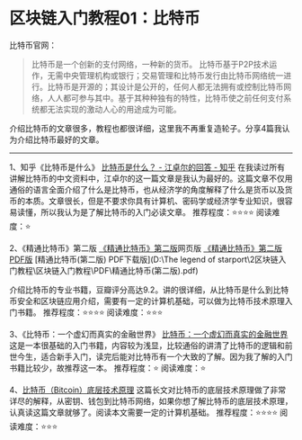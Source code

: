 # 区块链入门教程01：比特币

比特币官网：
>比特币是一个创新的支付网络，一种新的货币。
>比特币基于P2P技术运作，无需中央管理机构或银行；交易管理和比特币发行由比特币网络统一进行。比特币是开源的；其设计是公开的，任何人都无法拥有或控制比特币网络，人人都可参与其中。基于其种种独有的特性，比特币使之前任何支付系统都无法实现的激动人心的用途成为可能。

介绍比特币的文章很多，教程也都很详细，这里我不再重复造轮子。分享4篇我认为介绍比特币最好的文章。

---

1、知乎《比特币是什么》
[比特币是什么？ - 江卓尔的回答 - 知乎](https://www.zhihu.com/question/22076666/answer/69638270)
在我读过所有讲解比特币的中文资料中，江卓尔的这一篇文章是我认为最好的。这篇文章不仅用通俗的语言全面介绍了什么是比特币，也从经济学的角度解释了什么是货币以及货币的本质。文章很长，但是不要求你具有计算机、密码学或经济学专业知识，很容易读懂，所以我认为是了解比特币的入门必读文章。
推荐程度：⭐⭐⭐⭐
阅读难度：⭐

2、《精通比特币》第二版
[《精通比特币》第二版](https://github.com/inoutcode/bitcoin_book_2nd)网页版
[《精通比特币》第二版 PDF版](https://files.icdat.top/Books/%E7%B2%BE%E9%80%9A%E6%AF%94%E7%89%B9%E5%B8%81%28%E7%AC%AC%E4%BA%8C%E7%89%88%29.pdf)   [精通比特币(第二版) PDF下载版](D:\The legend of starport\2区块链入门教程\区块链入门教程\PDF\精通比特币(第二版).pdf)

介绍比特币的专业书籍，豆瓣评分高达9.2。讲的很详细，从比特币是什么到比特币安全和区块链应用介绍，需要有一定的计算机基础，可以做为比特币技术原理入门书籍。
推荐程度：⭐⭐⭐⭐
阅读难度：⭐⭐⭐

3、《比特币：一个虚幻而真实的金融世界》
[比特币：一个虚幻而真实的金融世界](https://www.8btc.com/books/1/bitcoin/_book/)
这是一本很基础的入门书籍，内容较为浅显，比较通俗的讲清了比特币的逻辑和前世今生，适合新手入门，读完后能对比特币有一个大致的了解。因为我了解的入门书籍比较少，故推荐这一本。
推荐程度：⭐
阅读难度：⭐

4、[比特币（Bitcoin）底层技术原理](https://www.cnblogs.com/LittleHann/p/16885642.html)
这篇长文对比特币的底层技术原理做了非常详尽的解释，从密钥、钱包到比特币网络，如果你想了解比特币的底层技术原理，认真读这篇文章就够了。阅读本文需要一定的计算机基础。
推荐程度：⭐⭐⭐⭐
阅读难度：⭐⭐⭐

